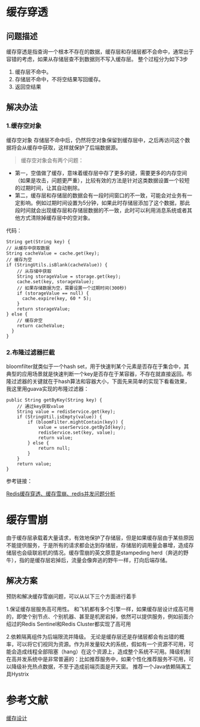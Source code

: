 # 缓存穿透

## 问题描述
缓存穿透是指查询一个根本不存在的数据，缓存层和存储层都不会命中，通常出于容错的考虑，如果从存储层查不到数据则不写入缓存层。 整个过程分为如下3步

1. 缓存层不命中。 
2. 存储层不命中，不将空结果写回缓存。 
3. 返回空结果

## 解决办法
### 1.缓存空对象
缓存空对象 存储层不命中后，仍然将空对象保留到缓存层中，之后再访问这个数据将会从缓存中获取，这样就保护了后端数据源。


> 缓存空对象会有两个问题：

* 第一，空值做了缓存，意味着缓存层中存了更多的键，需要更多的内存空间（如果是攻击，问题更严重），比较有效的方法是针对这类数据设置一个较短的过期时间，让其自动剔除。
* 第二，缓存层和存储层的数据会有一段时间窗口的不一致，可能会对业务有一定影响。例如过期时间设置为5分钟，如果此时存储层添加了这个数据，那此段时间就会出现缓存层和存储层数据的不一致，此时可以利用消息系统或者其他方式清除掉缓存层中的空对象。

代码：

```
String get(String key) {
// 从缓存中获取数据
String cacheValue = cache.get(key);
// 缓存为空
if (StringUtils.isBlank(cacheValue)) {
    // 从存储中获取
    String storageValue = storage.get(key);
    cache.set(key, storageValue);
    // 如果存储数据为空，需要设置一个过期时间(300秒)
    if (storageValue == null) {
      cache.expire(key, 60 * 5);
    }
    return storageValue;
} else {
    // 缓存非空
    return cacheValue;
  }
}
```

### 2.布隆过滤器拦截
bloomfilter就类似于一个hash set，用于快速判某个元素是否存在于集合中，其典型的应用场景就是快速判断一个key是否存在于某容器，不存在就直接返回。布隆过滤器的关键就在于hash算法和容器大小，下面先来简单的实现下看看效果，我这里用guava实现的布隆过滤器：

```
public String getByKey(String key) {
    // 通过key获取value
    String value = redisService.get(key);
    if (StringUtil.isEmpty(value)) {
        if (bloomFilter.mightContain(key)) {
            value = userService.getById(key);
            redisService.set(key, value);
            return value;
        } else {
            return null;
        }
    }
    return value;
}

```

参考链接：

[
Redis缓存穿透、缓存雪崩、redis并发问题分析](https://blog.csdn.net/fanrenxiang/article/details/80542580)

# 缓存雪崩

由于缓存层承载着大量请求，有效地保护了存储层，但是如果缓存层由于某些原因不能提供服务，于是所有的请求都会达到存储层，存储层的调用量会暴增，造成存储层也会级联宕机的情况。缓存雪崩的英文原意是stampeding herd（奔逃的野牛），指的是缓存层宕掉后，流量会像奔逃的野牛一样，打向后端存储。

## 解决方案
预防和解决缓存雪崩问题，可以从以下三个方面进行着手

1.保证缓存层服务高可用性。
和飞机都有多个引擎一样，如果缓存层设计成高可用的，即使个别节点、个别机器、甚至是机房宕掉，依然可以提供服务，例如前面介绍过的Redis Sentinel和Redis Cluster都实现了高可用

2.依赖隔离组件为后端限流并降级。
无论是缓存层还是存储层都会有出错的概率，可以将它们视同为资源。作为并发量较大的系统，假如有一个资源不可用，可能会造成线程全部阻塞（hang）在这个资源上，造成整个系统不可用。降级机制在高并发系统中是非常普遍的：比如推荐服务中，如果个性化推荐服务不可用，可以降级补充热点数据，不至于造成前端页面是开天窗。
推荐一个Java依赖隔离工具Hystrix

# 参考文献
[缓存设计
](https://juejin.im/post/5cd8110c6fb9a0322415b7d2#heading-8)

